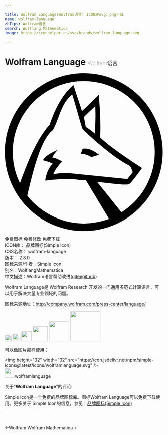 ```yaml
---

title: Wolfram Language(Wolfram语言) ICON转svg、png下载
name: wolfram-language
zhTips: Wolfram语言
search: Wolflang,Mathematica
image: https://iconhelper.cn/svg/brands/wolfram-language.svg

---
```


# Wolfram Language  <small style="font-size: 60%;font-weight: 100">Wolfram语言</small>

<div id="svg" class="svg-wrap">
<svg role="img" viewBox="0 0 24 24" xmlns="http://www.w3.org/2000/svg"><title>Wolfram Language icon</title><path d="M14.335 12.432c-.552.149-.615.18-1.164.337-.589-.337-1.107-.526-1.595-.463.057-.306.151-.525.245-.8 1.036-.151 1.805.4 2.514.926zM19.643 19.633a10.796 10.796 0 0 1-1.907 1.521h-.006l-3.702-4.614 3.07.336s1.471.151 1.807 0c.308-.117 1.963-2.449 1.963-2.449s-4.759-3.009-6.384-4.666c.188-2.794-.213-6.509-.213-6.479-1.193 1.195-1.35 1.383-2.544 2.489-.52-1.688-.769-2.269-1.289-3.958-1.568 1.289-2.763 3.464-3.62 6.016a12.29 12.29 0 0 0-.551.656c-.112.157-.23.313-.344.475-.231.326-.45.675-.663 1.032-.15.257-.299.52-.438.788-.063.112-.125.231-.188.35-.913 1.788-1.676 3.789-2.339 5.604A10.825 10.825 0 0 1 1.204 12c0-2.863 1.138-5.614 3.164-7.64S9.137 1.201 12 1.201a10.8 10.8 0 0 1 7.642 3.158 10.831 10.831 0 0 1 3.156 7.64 10.814 10.814 0 0 1-3.155 7.634M12 6.691c.832-.801.951-.92 1.751-1.689.063 1.532.031 2.333-.063 4.203-.463-.458-1.381-1.044-1.381-1.044s-.181-1.07-.307-1.47m3.834 15.464c-6.616 2.393-11.398-2.014-12.417-3.552.006-.014.006-.027.006-.039.92-3.889 2.058-8.535 3.884-9.91.955-1.656 1.231-4.114 2.943-5.402.432 1.288 1.107 3.958 1.57 5.246 2.025 2.026 5.087 4.546 7.146 5.59.212.12.489.981.489.981l-.825 1.038-8.835-.887c-.2-.02-.394-.028-.594-.028-.569 0-1.15.073-1.833.18.432-1.071 1.35-1.936 1.35-1.936s-.855-.519-1.505-.605c.187-.432.681-.989.799-1.138-.243.087-2.025.888-2.207 1.563.857.214 1.469.487 1.469.487s-.949.957-1.131 2.612c0 0 2.82-.431 4.939-.153.063.03.094.03.125.03l1.102.031 3.509 5.841.027.045a.012.012 0 0 1-.011.006m4.652-18.64A12.02 12.02 0 0 0 12 0C8.818 0 5.768 1.27 3.516 3.515 1.272 5.766.002 8.817.002 12s1.27 6.235 3.513 8.478a11.98 11.98 0 0 0 16.971 0c2.251-2.243 3.512-5.296 3.512-8.478s-1.261-6.234-3.512-8.485z"/></svg>
</div>
<detail full-name='wolfram-language'></detail>

<div class="detail-page">
<p>
<span><span class="badge-success badge">免费图标</span> <span class="badge-success badge">免费修改</span>  <span class="badge-success badge">免费下载</span> </span>
<br/>
<span>
ICON库：
<span class="badge-secondary badge">品牌图标(Simple Icon)</span> 
</span>
<br/>
<span>
CSS名称：
<span class="badge-secondary badge">wolfram-language</span> 
</span>

<br/>
<span>
版本：
<span class="badge-secondary badge">2.8.0</span> 
</span>
<br/>
<span>图标来源/作者：<span class="badge-light badge">Simple Icon</span></span> 
<br/>
<span>别名：<span class="badge-light badge">Wolflang</span><span class="badge-light badge">Mathematica</span></span><br/><span class="zh-detail">中文描述：<span class="badge-primary badge">Wolfram语言</span><span class="help-link"><span>帮助改进</span>(<a href="https://gitee.com/liuwave/icon-helper/edit/master/json/brands/wolfram-language.json" target="_blank" rel="noopener noreferrer">gitee</a><a href="https://github.com/liuwave/icon-helper/edit/master/json/brands/wolfram-language.json" target="_blank" rel="noopener noreferrer">github</a></span>)</span><br/>
</p>
</div><div class="description description alert alert-light"><p>Wolfram Language是 Wolfram Research 开发的一门通用多范式计算语言，可以用于解决大量专业领域的问题。</p><p>图标来源地址：<a href="http://company.wolfram.com/press-center/language/" target="_blank" rel="noopener noreferrer">http://company.wolfram.com/press-center/language/</a></p></div>
<div class="alert alert-dark">
<img height="21" width="21" src="https://cdn.jsdelivr.net/npm/simple-icons@latest/icons/wolframlanguage.svg" />
<img height="24" width="24" src="https://cdn.jsdelivr.net/npm/simple-icons@latest/icons/wolframlanguage.svg" />
<img height="32" width="32" src="https://cdn.jsdelivr.net/npm/simple-icons@latest/icons/wolframlanguage.svg" />
<img height="48" width="48" src="https://cdn.jsdelivr.net/npm/simple-icons@latest/icons/wolframlanguage.svg" />
<img height="64" width="64" src="https://cdn.jsdelivr.net/npm/simple-icons@latest/icons/wolframlanguage.svg" />
<img height="96" width="96" src="https://cdn.jsdelivr.net/npm/simple-icons@latest/icons/wolframlanguage.svg" />

</div>
<div>
  <p>可以像图片那样使用：    
  </p>
  <div class="alert alert-primary" style="font-size: 14px">
    &lt;img height="32" width="32" src="https://cdn.jsdelivr.net/npm/simple-icons@latest/icons/wolframlanguage.svg" /&gt;
    <copy-btn content='<img height="32" width="32" src="https://cdn.jsdelivr.net/npm/simple-icons@latest/icons/wolframlanguage.svg" />'></copy-btn>
  </div>
  <div class="alert alert-secondary">
    <img height="32" width="32" src="https://cdn.jsdelivr.net/npm/simple-icons@latest/icons/wolframlanguage.svg" />wolframlanguage
    <copy-btn content="wolframlanguage" btn-title="复制图标名称"></copy-btn>
  </div>
</div>
<div class="icon-detail__container">
<p>关于“<b>Wolfram Language</b>”的评论:</p>
</div>
<Vssue title="关于“Wolfram Language”的评论" />
<div><p>Simple Icon是一个免费的品牌图标库。图标Wolfram Language可以免费下载使用。更多关于  Simple Icon的信息，参见：<a target="_blank" href="https://iconhelper.cn/brands.html">品牌图标(Simple Icon)</a>
</p></div>


<div style="padding:2rem 0 " class="page-nav"><p class="inner"><span class="prev">←<router-link to="/icon/wolfram.html">Wolfram</router-link></span> <span class="next"><router-link to="/icon/wolfram-mathematica.html">Wolfram Mathematica</router-link>→</span></p></div>
